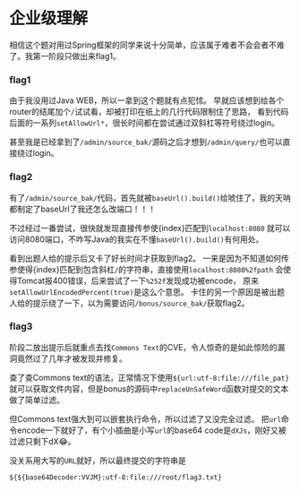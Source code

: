 # 企业级理解

相信这个题对用过Spring框架的同学来说十分简单，应该属于难者不会会者不难了。我第一阶段只做出来flag1。

### flag1

由于我没用过Java WEB，所以一拿到这个题就有点犯怵。
早就应该想到给各个router的结尾加个`/`试试看，却被打印在纸上的几行代码限制住了思路，
看到代码后面的一系列`setAllowUrl*`，很长时间都在尝试通过双斜杠等符号绕过login。

甚至我是已经拿到了`/admin/source_bak/`源码之后才想到`/admin/query/`也可以直接绕过login。

### flag2

有了`/admin/source_bak/`代码，首先就被`baseUrl().build()`给唬住了，我的天呐都制定了baseUrl了我还怎么改端口！！！

不过经过一番尝试，很快就发现直接传参使{index}匹配到`localhost:8080`
就可以访问8080端口，不咋写Java的我实在不懂`baseUrl().build()`有何用处。

看到出题人给的提示后又卡了好长时间才获取到flag2。
一来是因为不知道如何传参使得{index}匹配到包含斜杠`/`的字符串，直接使用`localhost:8080%2fpath`
会使得Tomcat报400错误，后来尝试了一下`%252f`发现成功被encode， 原来`setAllowUrlEncodedPercent(true)`是这么个意思。
卡住的另一个原因是被出题人给的提示绕了一下，以为需要访问`/bonus/source_bak/`获取flag2。

### flag3

阶段二放出提示后就重点去找`Commons Text`的CVE，令人惊奇的是如此惊险的漏洞竟然过了几年才被发现并修复。

查了查Commons text的语法，正常情况下使用`${url:utf-8:file:///file_pat}`
就可以获取文件内容，但是bonus的源码中`replaceUnSafeWord`函数对提交的文本做了简单过滤。

但Commons text强大到可以嵌套执行命令，所以过滤了又没完全过滤。
把`url`命令encode一下就好了，有个小插曲是小写`url`的base64 code是`dXJs`，刚好又被过滤只剩下dX😂。

没关系用大写的`URL`就好，所以最终提交的字符串是

```
${${base64Decoder:VVJM}:utf-8:file:///root/flag3.txt}
```
